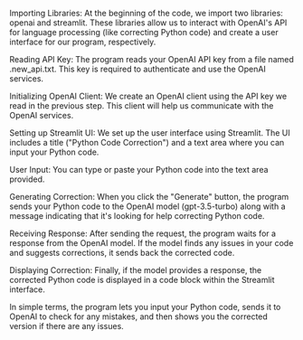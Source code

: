 Importing Libraries: At the beginning of the code, we import two libraries: openai and streamlit. These libraries allow us to interact with OpenAI's API for language processing (like correcting Python code) and create a user interface for our program, respectively.

Reading API Key: The program reads your OpenAI API key from a file named .new_api.txt. This key is required to authenticate and use the OpenAI services.

Initializing OpenAI Client: We create an OpenAI client using the API key we read in the previous step. This client will help us communicate with the OpenAI services.

Setting up Streamlit UI: We set up the user interface using Streamlit. The UI includes a title ("Python Code Correction") and a text area where you can input your Python code.

User Input: You can type or paste your Python code into the text area provided.

Generating Correction: When you click the "Generate" button, the program sends your Python code to the OpenAI model (gpt-3.5-turbo) along with a message indicating that it's looking for help correcting Python code.

Receiving Response: After sending the request, the program waits for a response from the OpenAI model. If the model finds any issues in your code and suggests corrections, it sends back the corrected code.

Displaying Correction: Finally, if the model provides a response, the corrected Python code is displayed in a code block within the Streamlit interface.

In simple terms, the program lets you input your Python code, sends it to OpenAI to check for any mistakes, and then shows you the corrected version if there are any issues.
